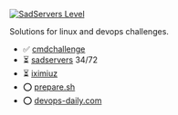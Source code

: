 [![SadServers Level](https://img.shields.io/badge/SadServers-Master-FF6D00?style=flat-square&labelColor=FFC400&logo=kubernetes&logoColor=1A237E&logoSize=auto)](https://sadservers.com/accounts/dashboard)

Solutions for linux and devops challenges.

- ✅ [cmdchallenge](cmdchallenge/)
- ⏳ [sadservers](https://sadservers.com/scenarios) 34/72
- ⏳ [iximiuz](https://labs.iximiuz.com/)
- ⭕ [prepare.sh](https://prepare.sh/projects/devops)
- ⭕ [devops-daily.com](https://devops-daily.com/exercises)
